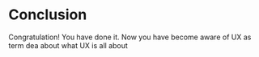 # Conclusion

Congratulation! You have done it. Now you have become aware of UX as term dea about what UX is all about

